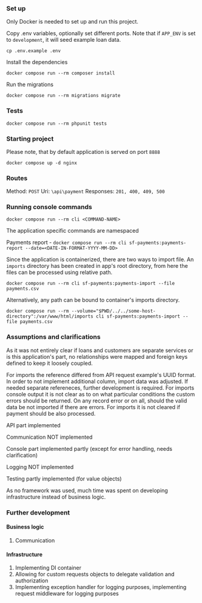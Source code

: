 ### Set up

Only Docker is needed to set up and run this project.

Copy .env variables, optionally set different ports. 
Note that if ``APP_ENV`` is set to ``development``, it will seed example loan data.

``cp .env.example .env``

Install the dependencies

``docker compose run --rm composer install``

Run the migrations

``docker compose run --rm migrations migrate``

### Tests

``docker compose run --rm phpunit tests``

### Starting project

Please note, that by default application is served on port ``8888``

``docker compose up -d nginx``

### Routes

Method: ``POST`` Uri: ``\api\payment`` Responses: ``201, 400, 409, 500``

### Running console commands

``docker compose run --rm cli <COMMAND-NAME>``

The application specific commands are namespaced

Payments report - ``docker compose run --rm cli sf-payments:payments-report --date=<DATE-IN-FORMAT-YYYY-MM-DD>``

Since the application is containerized, there are two ways to import file.
An ``imports`` directory has been created in app's root directory, from here the files can be processed using relative path.

``docker compose run --rm cli sf-payments:payments-import --file payments.csv``

Alternatively, any path can be bound to container's imports directory.

``docker compose run --rm --volume="$PWD/../../some-host-directory":/var/www/html/imports cli sf-payments:payments-import --file payments.csv``

### Assumptions and clarifications

As it was not entirely clear if loans and customers are separate services or is this application's part, no relationships were mapped and foreign keys defined to keep it loosely coupled.

For imports the reference differed from API request example's UUID format. In order to not implement additional column, import data was adjusted. If needed separate refereneces, further development is required.
For imports console output it is not clear as to on what particular conditions the custom errors should be returned. On any record error or on all, should the valid data be not imported if there are errors.
For imports it is not cleared if payment should be also processed.

API part implemented

Communication NOT implemented

Console part implemented partly (except for error handling, needs clarification)

Logging NOT implemented

Testing partly implemented (for value objects)

As no framework was used, much time was spent on developing infrastructure instead of business logic.

### Further development

#### Business logic
1. Communication

#### Infrastructure
1. Implementing DI container
2. Allowing for custom requests objects to delegate validation and authorization
3. Implementing exception handler for logging purposes, implementing request middleware for logging purposes